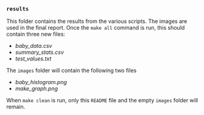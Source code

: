 ### `results`

This folder contains the results from the various scripts.  The images are used in the final report.  Once the `make all` command is run, this should contain three new files:
* *baby_data.csv*
* *summary_stats.csv*
* *test_values.txt*

The `images` folder will contain the following two files
* *baby_histogram.png*
* *make_graph.png*

When `make clean` is run, only this `README` file and the empty `images` folder will remain.
